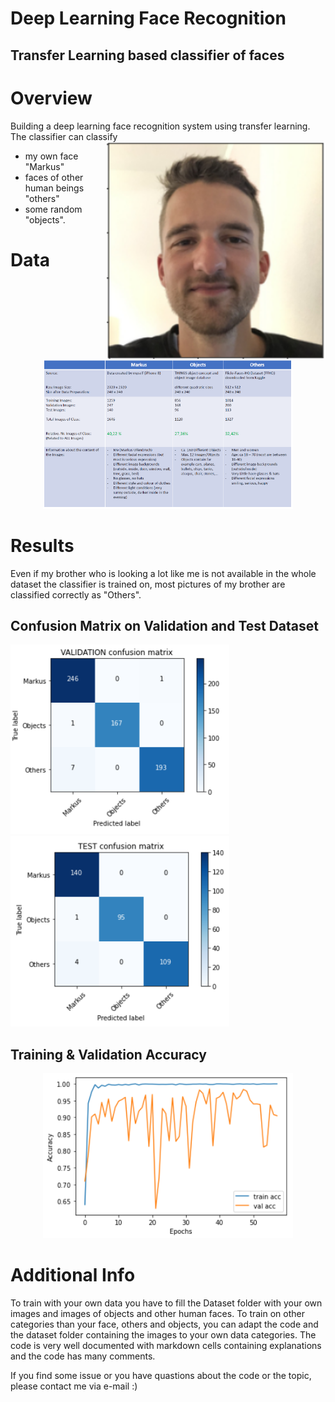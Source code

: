 # Deep Learning Face Recognition
## Transfer Learning based classifier of faces

# Overview
 Building a deep learning face recognition system using transfer learning.
 The classifier can classify
 <img align="right" src="Plots/Markus.PNG" width="350">
 - my own face "Markus"
 - faces of other human beings "others"
 - some random "objects".
 
 # Data
 <p align="center">
  <img src="Plots/Info.PNG" width="400">
</p>
 
# Results
Even if my brother who is looking a lot like me is not available in the whole dataset the classifier is trained on, most pictures of my brother are classified correctly as "Others".
## Confusion Matrix on Validation and Test Dataset
<img src="Plots/cm.PNG" width="350"> <img src="Plots/cm_test.PNG" width="350">

## Training & Validation Accuracy
<p align="center">
  <img src="Plots/acc.PNG" width="400">
</p>



# Additional Info
To train with your own data you have to fill the Dataset folder with your own images and images of objects and other human faces.
To train on other categories than your face, others and objects, you can adapt the code and the dataset folder containing the images to your own data categories.
The code is very well documented with markdown cells containing explanations and the code has many comments.

If you find some issue or you have quastions about the code or the topic, please contact me via e-mail :)
